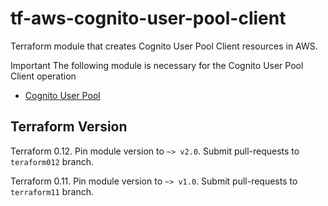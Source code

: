# tf-aws-cognito-user-pool-client

Terraform module that creates Cognito User Pool Client resources in AWS.

Important
  The following module is necessary for the Cognito User Pool Client operation

* [Cognito User Pool](https://registry.terraform.io/modules/corpit-consulting-public/cognito-user-pool/aws/0.1.0)

## Terraform Version

Terraform 0.12. Pin module version to `~> v2.0`. Submit pull-requests to `teraform012` branch.

Terraform 0.11. Pin module version to `~> v1.0`. Submit pull-requests to `terraform11` branch.

